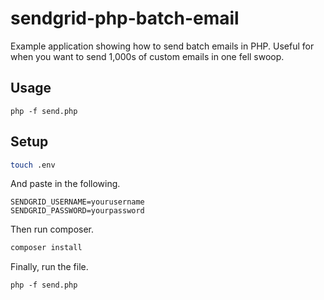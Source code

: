 # sendgrid-php-batch-email

Example application showing how to send batch emails in PHP. Useful for when you want to send 1,000s of custom emails in one fell swoop.

## Usage

```
php -f send.php
```

## Setup

```bash
touch .env
```

And paste in the following.

```
SENDGRID_USERNAME=yourusername
SENDGRID_PASSWORD=yourpassword
```

Then run composer.

```bash
composer install
```

Finally, run the file.

```
php -f send.php
```
